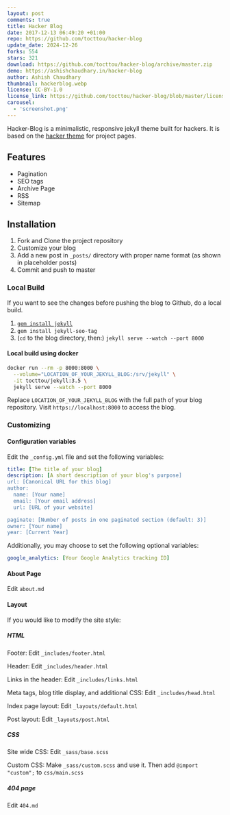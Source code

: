 ```yaml
---
layout: post
comments: true
title: Hacker Blog
date: 2017-12-13 06:49:20 +01:00
repo: https://github.com/tocttou/hacker-blog
update_date: 2024-12-26
forks: 554
stars: 321
download: https://github.com/tocttou/hacker-blog/archive/master.zip
demo: https://ashishchaudhary.in/hacker-blog
author: Ashish Chaudhary
thumbnail: hackerblog.webp
license: CC-BY-1.0
license_link: https://github.com/tocttou/hacker-blog/blob/master/license.md
carousel:
  - 'screenshot.png'
---
```


Hacker-Blog is a minimalistic, responsive jekyll theme built for hackers. It is based on the [hacker theme](https://github.com/pages-themes/hacker) for project pages.

## Features

* Pagination
* SEO tags
* Archive Page
* RSS
* Sitemap

## Installation

1. Fork and Clone the project repository
2. Customize your blog
3. Add a new post in `_posts/` directory with proper name format (as shown in placeholder posts)
4. Commit and push to master

### Local Build

If you want to see the changes before pushing the blog to Github, do a local build.

1. [`gem install jekyll`](https://jekyllrb.com/docs/installation/#install-with-rubygems)
2. `gem install jekyll-seo-tag`
3. (`cd` to the blog directory, then:) `jekyll serve --watch --port 8000`

#### Local build using docker

```bash
docker run --rm -p 8000:8000 \
  --volume="LOCATION_OF_YOUR_JEKYLL_BLOG:/srv/jekyll" \
  -it tocttou/jekyll:3.5 \
  jekyll serve --watch --port 8000
```

Replace `LOCATION_OF_YOUR_JEKYLL_BLOG` with the full path of your blog repository. Visit `https://localhost:8000` to access the blog.

### Customizing

#### Configuration variables

Edit the `_config.yml` file and set the following variables:

```yml
title: [The title of your blog]
description: [A short description of your blog's purpose]
url: [Canonical URL for this blog]
author:
  name: [Your name]
  email: [Your email address]
  url: [URL of your website]

paginate: [Number of posts in one paginated section (default: 3)]
owner: [Your name]
year: [Current Year]
```

Additionally, you may choose to set the following optional variables:

```yml
google_analytics: [Your Google Analytics tracking ID]
```

#### About Page

Edit `about.md`

#### Layout

If you would like to modify the site style:

##### HTML

Footer: Edit `_includes/footer.html`

Header: Edit `_includes/header.html`

Links in the header: Edit `_includes/links.html`

Meta tags, blog title display, and additional CSS: Edit `_includes/head.html`

Index page layout: Edit `_layouts/default.html`

Post layout: Edit `_layouts/post.html`

##### CSS

Site wide CSS: Edit `_sass/base.scss`

Custom CSS: Make `_sass/custom.scss` and use it. Then add `@import "custom";` to `css/main.scss`

##### 404 page

Edit `404.md`
